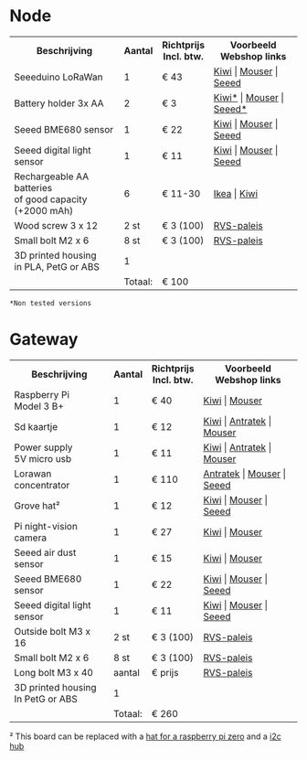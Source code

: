 # Node

<table>
    <tr>
        <th>Beschrijving</th>
        <th>Aantal</th>
        <th>Richtprijs<br/>Incl. btw.</th>
        <th>Voorbeeld<br/>Webshop links</th>
    </tr>
    <tr>
        <td>Seeeduino LoRaWan</td>
        <td>1</td>
        <td>€ 43</td>
        <td>
            <a href="https://www.kiwi-electronics.nl/seeeduino-lorawan">Kiwi</a>
            |
            <a href="https://www.mouser.be/ProductDetail/713-102010128">Mouser</a>
            |
            <a href="https://www.seeedstudio.com/Seeeduino-LoRaWAN-p-2780.html">Seeed</a>
        </td>
    </tr>
    <tr>
        <td>Battery holder 3x AA</td>
        <td>2</td>
        <td>€ 3</td>
        <td>
            <a href="https://www.kiwi-electronics.nl/3x-aaa-battery-holder-with-jst">Kiwi*</a>
            |
            <a href="https://www.mouser.be/ProductDetail/534-2465">Mouser</a>
            |
            <a href="https://www.seeedstudio.com/18650-Battery-Holder-Case-3-Slot-p-4159.html">Seeed*</a>
        </td>
    </tr>
    <tr>
        <td>Seeed BME680 sensor</td>
        <td>1</td>
        <td>€ 22</td>
        <td>
            <a href="https://www.kiwi-electronics.nl/grove-bme680-module">Kiwi</a>
            |
            <a href="https://www.mouser.be/ProductDetail/713-101020513">Mouser</a>
            |
            <a href="https://www.seeedstudio.com/Grove-Temperature-Humidity-Pressure-and-Gas-Sensor-for-Arduino-BME680.html">Seeed</a>
        </td>
    </tr>
    <tr>
        <td>Seeed digital light sensor</td>
        <td>1</td>
        <td>€ 11</td>
        <td>
            <a href="https://www.kiwi-electronics.nl/grove-digital-light-sensor">Kiwi</a>
            |
            <a href="https://www.mouser.be/ProductDetail/713-101020030">Mouser</a>
            |
            <a href="https://www.seeedstudio.com/Grove-Digital-Light-Sensor-TSL2561.html">Seeed</a>
        </td>
    </tr>
    <tr>
        <td>Rechargeable AA batteries<br/>of good capacity (+2000 mAh)</td>
        <td>6</td>
        <td>€ 11-30</td>
        <td>
            <a href="https://www.ikea.com/be/nl/p/ladda-oplaadbare-batterij-70303876/">Ikea</a>
            |
            <a href="https://www.kiwi-electronics.nl/gp-nimh-recyko-batterij-2600mah-aa-4-pack">Kiwi</a>
        </td>
    </tr>
    <tr>
        <td>Wood screw 3 x 12</td>
        <td>2 st</td>
        <td>€ 3 (100)</td>
        <td><a href="https://www.rvspaleis.nl/bouten/kruisgleuf/din-965/din-965-[-]-a2-[-]-m3/965-2-3x16_100">RVS-paleis</a></td>
    </tr>
    <tr>
        <td>Small bolt M2 x 6</td>
        <td>8 st</td>
        <td>€ 3 (100)</td>
        <td><a href="https://www.rvspaleis.nl/bouten/kruisgleuf/din-7985/din-7985-[-]-a2-[-]-m2/7985-2-2x6_100">RVS-paleis</a></td>
    </tr>
    <tr>
        <td>3D printed housing<br/>in PLA, PetG or ABS</td>
        <td>1</td>
        <td></td>
        <td></td>
    </tr>
    <tr>
        <td></td><td>Totaal:</td><td>€ 100</td><td></td>
    </tr>
</table>

<code>*Non tested versions</code>


# Gateway

<table>
    <tr>
        <th>Beschrijving</th>
        <th>Aantal</th>
        <th>Richtprijs<br/>Incl. btw.</th>
        <th>Voorbeeld<br/>Webshop links</th>
    </tr>
    <tr>
        <td>Raspberry Pi<br/>Model 3 B+</td>
        <td>1</td>
        <td>€ 40</td>
        <td>
            <a href="https://www.kiwi-electronics.nl/raspberry-pi-3-model-b-plus">Kiwi</a>
            |
            <a href="https://www.mouser.be/ProductDetail/358-RPI3-MODBP-BULK">Mouser</a>
        </td>
    </tr>
    <tr>
        <td>Sd kaartje</td>
        <td>1</td>
        <td>€ 12</td>
        <td>
            <a href="https://www.kiwi-electronics.nl/16gb-noobs-microsd">Kiwi</a>
            |
            <a href="https://www.antratek.com/32gb-microsdhc-card-sd-adapter">Antratek</a>
            |
            <a href="https://www.mouser.be/ProductDetail/474-COM-15052">Mouser</a>
        </td>
    </tr>
    <tr>
        <td>Power supply<br/>5V micro usb</td>
        <td>1</td>
        <td>€ 11</td>
        <td>
            <a href="https://www.kiwi-electronics.nl/rpi-psu-5-1v-2-5a--eu-uk">Kiwi</a>
            |
            <a href="https://www.antratek.com/microusb-adapter-5v-2a">Antratek</a>
            |
            <a href="https://www.mouser.be/ProductDetail/358-1101001000045">Mouser</a>
        </td>
    </tr>
    <tr>
        <td>Lorawan concentrator</td>
        <td>1</td>
        <td>€ 110</td>
        <td>
            <a href="https://www.antratek.com/10-channels-lorawan-gps-concentrator-for-raspberry-pi">Antratek</a>
            |
            <a href="https://www.mouser.be/Electronic-Components/">Mouser</a>
            |
            <a href="https://www.seeedstudio.com/Dragino-10-channels-LoRaWAN-GPS-Concentrator-for-Raspberry-Pi-p-4481.html">Seeed</a>
        </td>
    </tr>
    <tr>
        <td>Grove hat²</td>
        <td>1</td>
        <td>€ 12</td>
        <td>
            <a href="https://www.kiwi-electronics.nl/ss-103030275">Kiwi</a>
            |
            <a href="https://www.mouser.be/ProductDetail/713-103030275">Mouser</a>
            |
            <a href="https://www.seeedstudio.com/Grove-Base-Hat-for-Raspberry-Pi-p-3186.html">Seeed</a>
        </td>
    </tr>
    <tr>
        <td>Pi night-vision camera</td>
        <td>1</td>
        <td>€ 27</td>
        <td>
            <a href="https://www.kiwi-electronics.nl/raspberry-pi-night-vision-camera">Kiwi</a>
            |
            <a href="https://www.mouser.be/ProductDetail/713-114990837">Mouser</a>
        </td>
    </tr>
    <tr>
        <td>Seeed air dust sensor</td>
        <td>1</td>
        <td>€ 15</td>
        <td>
            <a href="https://www.kiwi-electronics.nl/grove-dust-sensor">Kiwi</a>
            |
            <a href="https://www.mouser.be/ProductDetail/713-101020012">Mouser</a>
        </td>
    </tr>
    <tr>
        <td>Seeed BME680 sensor</td>
        <td>1</td>
        <td>€ 22</td>
        <td>
            <a href="https://www.kiwi-electronics.nl/grove-bme680-module">Kiwi</a>
            |
            <a href="https://www.mouser.be/ProductDetail/713-101020513">Mouser</a>
            |
            <a href="https://www.seeedstudio.com/Grove-Temperature-Humidity-Pressure-and-Gas-Sensor-for-Arduino-BME680.html">Seeed</a>
        </td>
    </tr>
    <tr>
        <td>Seeed digital light sensor</td>
        <td>1</td>
        <td>€ 11</td>
        <td>
            <a href="https://www.kiwi-electronics.nl/grove-digital-light-sensor">Kiwi</a>
            |
            <a href="https://www.mouser.be/ProductDetail/713-101020030">Mouser</a>
            |
            <a href="https://www.seeedstudio.com/Grove-Digital-Light-Sensor-TSL2561.html">Seeed</a>
        </td>
    </tr>
    <tr>
        <td>Outside bolt M3 x 16</td>
        <td>2 st</td>
        <td>€ 3 (100)</td>
        <td><a href="https://www.rvspaleis.nl/bouten/kruisgleuf/din-965/din-965-[-]-a2-[-]-m3/965-2-3x16_100">RVS-paleis</a></td>
    </tr>
    <tr>
        <td>Small bolt M2 x 6</td>
        <td>8 st</td>
        <td>€ 3 (100)</td>
        <td><a href="https://www.rvspaleis.nl/bouten/kruisgleuf/din-7985/din-7985-[-]-a2-[-]-m2/7985-2-2x6_100">RVS-paleis</a></td>
    </tr>
    <tr>
        <td>Long bolt M3 x 40</td>
        <td>aantal</td>
        <td>€ prijs</td>
        <td>
            <a href="https://www.rvspaleis.nl/bouten/kruisgleuf/din-7985/din-7985-[-]-a2-[-]-m3/7985-2-3x40_50">RVS-paleis</a>
        </td>
    </tr>
    <tr>
        <td>3D printed housing<br/>In PetG or ABS</td>
        <td>1</td>
        <td></td>
        <td>
        </td>
    </tr>
    <tr>
        <td></td><td>Totaal:</td><td>€ 260</td><td></td>
    </tr>
</table>

² This board can be replaced with a <a href="https://www.seeedstudio.com/Grove-Base-Hat-for-Raspberry-Pi-Zero.html">hat for a raspberry pi zero<a> and a <a href="https://www.seeedstudio.com/Grove-I2C-Hub.html"> i2c hub</a>